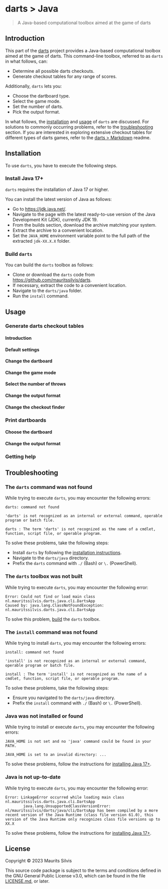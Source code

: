 # darts > Java

> A Java-based computational toolbox aimed at the game of darts

## Introduction

This part of the [darts](https://github.com/mauritssilvis/darts) project provides a Java-based computational toolbox aimed at the game of darts.
This command-line toolbox, referred to as `darts` in what follows, can:

- Determine all possible darts checkouts.
- Generate checkout tables for any range of scores.

Additionally, `darts` lets you:

- Choose the dartboard type.
- Select the game mode.
- Set the number of darts.
- Pick the output format.

In what follows, the [installation](#installation) and [usage](#usage) of `darts` are discussed.
For solutions to commonly occurring problems, refer to the [troubleshooting](#troubleshooting) section.
If you are interested in exploring extensive checkout tables for different types of darts games, refer to the [darts > Markdown](../md) readme.

## Installation

To use `darts`, you have to execute the following steps.

### Install Java 17+

`darts` requires the installation of Java 17 or higher.

You can install the latest version of Java as follows:

- Go to https://jdk.java.net/.
- Navigate to the page with the latest ready-to-use version of the Java Development Kit (JDK), currently JDK 19.
- From the builds section, download the archive matching your system.
- Extract the archive to a convenient location.
- Set the `JAVA_HOME` environment variable point to the full path of the extracted `jdk-XX.X.X` folder.

### Build `darts`

You can build the `darts` toolbox as follows:

- Clone or download the `darts` code from https://github.com/mauritssilvis/darts.
- If necessary, extract the code to a convenient location.
- Navigate to the `darts/java` folder.
- Run the `install` command.

## Usage

### Generate darts checkout tables

#### Introduction

#### Default settings

#### Change the dartboard

#### Change the game mode

#### Select the number of throws

#### Change the output format

#### Change the checkout finder

### Print dartboards

#### Choose the dartboard

#### Change the output format

### Getting help

## Troubleshooting

### The `darts` command was not found

While trying to execute `darts`, you may encounter the following errors:

```text
darts: command not found
```

```text
'darts' is not recognized as an internal or external command, operable program or batch file.
```

```text
darts : The term 'darts' is not recognized as the name of a cmdlet, function, script file, or operable program.
```

To solve these problems, take the following steps:

- Install `darts` by following the [installation instructions](#installation).
- Navigate to the `darts/java` directory.
- Prefix the `darts` command with `./` (Bash) or `\.` (PowerShell).

### The `darts` toolbox was not built

While trying to execute `darts`, you may encounter the following error:

```text
Error: Could not find or load main class nl.mauritssilvis.darts.java.cli.DartsApp
Caused by: java.lang.ClassNotFoundException: nl.mauritssilvis.darts.java.cli.DartsApp
```

To solve this problem, [build](#build-darts) the `darts` toolbox.

### The `install` command was not found

While trying to install `darts`, you may encounter the following errors:

```text
install: command not found
```

```text
'install' is not recognized as an internal or external command, operable program or batch file.
```

```text
install : The term 'install' is not recognized as the name of a cmdlet, function, script file, or operable program.
```

To solve these problems, take the following steps:

- Ensure you navigated to the `darts/java` directory.
- Prefix the `install` command with `./` (Bash) or `\.` (PowerShell).


### Java was not installed or found

While trying to install or execute `darts`, you may encounter the following errors:

```text
JAVA_HOME is not set and no 'java' command could be found in your PATH.
```

```text
JAVA_HOME is set to an invalid directory: ...
```

To solve these problems, follow the instructions for [installing Java 17+](#install-java-17).

### Java is not up-to-date

While trying to execute `darts`, you may encounter the following error:

```text
Error: LinkageError occurred while loading main class nl.mauritssilvis.darts.java.cli.DartsApp
        java.lang.UnsupportedClassVersionError: nl/mauritssilvis/darts/java/cli/DartsApp has been compiled by a more recent version of the Java Runtime (class file version 61.0), this version of the Java Runtime only recognizes class file versions up to XX.X
```

To solve these problems, follow the instructions for [installing Java 17+](#install-java-17).

## License

Copyright © 2023 Maurits Silvis

This source code package is subject to the terms and conditions defined in the GNU General Public License v3.0, which can be found in the file [LICENSE.md](../LICENSE.md), or later.
